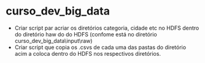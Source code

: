 # curso_dev_big_data

<!-- Tod do -->

* Criar script par acriar os diretórios categoria, cidade etc no HDFS dentro do diretório haw do do HDFS (confome está no diretório curso_dev_big_data\input\raw)
* Criar script que copia os .csvs de cada uma das pastas do diretório acim a coloca dentro do HDFS nos respectivos diretórios.